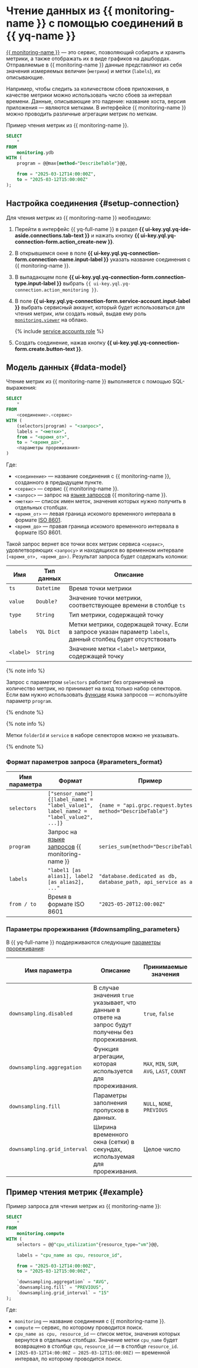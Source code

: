 # Чтение данных из {{ monitoring-name }} с помощью соединений в {{ yq-name }}

[{{ monitoring-name }}](../../monitoring/concepts/index.md) — это сервис, позволяющий собирать и хранить метрики, а также отображать их в виде графиков на дашбордах. Отправляемые в {{ monitoring-name }} данные представляют из себя значения измеряемых величин (`метрики`) и метки (`labels`), их описывающие. 

Например, чтобы следить за количеством сбоев приложения, в качестве метрики можно использовать число сбоев за интервал времени. Данные, описывающие это падение: название хоста, версия приложения — являются метками. В интерфейсе {{ monitoring-name }} можно проводить различные агрегации метрик по меткам.

Пример чтения метрик из {{ monitoring-name }}.

```sql
SELECT
    *
FROM
    monitoring.ydb
WITH (
    program = @@max{method="DescribeTable"}@@,

    from = "2025-03-12T14:00:00Z",
    to = "2025-03-12T15:00:00Z"
);
```

## Настройка соединения {#setup-connection}

Для чтения метрик из {{ monitoring-name }} необходимо:
1. Перейти в интерфейс {{ yq-full-name }} в раздел **{{ ui-key.yql.yq-ide-aside.connections.tab-text }}** и нажать кнопку **{{ ui-key.yql.yq-connection-form.action_create-new }}**.
1. В открывшемся окне в поле **{{ ui-key.yql.yq-connection-form.connection-name.input-label }}** указать название соединения с {{ monitoring-name }}.
1. В выпадающем поле **{{ ui-key.yql.yq-connection-form.connection-type.input-label }}** выбрать `{{ ui-key.yql.yq-connection.action_monitoring }}`.
1. В поле **{{ ui-key.yql.yq-connection-form.service-account.input-label }}** выбрать сервисный аккаунт, который будет использоваться для чтения метрик, или создать новый, выдав ему роль [`monitoring.viewer`](../../monitoring/security/index.md#monitoring-viewer) на облако.

   {% include [service accounts role](../../_includes/query/service-accounts-role.md) %}

1. Создать соединение, нажав кнопку **{{ ui-key.yql.yq-connection-form.create.button-text }}**.

## Модель данных {#data-model}

Чтение метрик из {{ monitoring-name }} выполняется с помощью SQL-выражения:

```sql
SELECT
    *
FROM
    <соединение>.<сервис>
WITH (
    (selectors|program) = "<запрос>",
    labels = "<метки>",
    from = "<время_от>",
    to = "<время_до>",
    <параметры прореживания>
)
```

Где:

- `<соединение>` — название соединения с {{ monitoring-name }}, созданного в предыдущем пункте.
- `<сервис>` — сервис {{ monitoring-name }}.
- `<запрос>` — запрос на [языке запросов](../../monitoring/concepts/querying.md) {{ monitoring-name }}.
- `<метки>` — список имен меток, значения которых нужно получить в отдельных столбцах.
- `<время_от>` — левая граница искомого временного интервала в формате [ISO 8601](https://ru.wikipedia.org/wiki/ISO_8601).
- `<время_до>` — правая граница искомого временного интервала в формате ISO 8601.

Такой запрос вернет все точки всех метрик сервиса `<сервис>`, удовлетворяющих `<запросу>` и находящихся во временном интервале `[<время_от>, <время_до>)`. Результат запроса будет содержать колонки:

| Имя | Тип данных | Описание |
| --- | --- | --- |
| `ts` | `Datetime` | Время точки метрики |
| `value` | `Double?` | Значение точки метрики, соответствующее времени в столбце `ts` |
| `type` | `String` | Тип метрики, содержащей точку |
| `labels` | `YQL Dict` | Метки метрики, содержащей точку. Если в запросе указан параметр `labels`, данный столбец будет отсутствовать |
| `<label>` | `String` | Значение метки `<label>` метрики, содержащей точку |

{% note info %}

Запрос с параметром `selectors` работает без ограничений на количество метрик, но принимает на вход только набор селекторов. Если вам нужно использовать [функции](../../monitoring/concepts/querying.md#functions) языка запросов — используйте параметр `program`.

{% endnote %}

{% note info %}

Метки `folderId` и `service` в наборе селекторов можно не указывать. 

{% endnote %}

### Формат параметров запроса {#parameters_format}

| Имя параметра | Формат | Пример |
| --- | --- | --- |
| `selectors` | `["sensor_name"]{[label_name1 = "label_value1", label_name2 = "label_value2", ...]}` | `{name = "api.grpc.request.bytes", method="DescribeTable"}` |
| `program` | Запрос на [языке запросов](../../monitoring/concepts/querying.md) {{ monitoring-name }} | `series_sum{method="DescribeTable"}` |
| `labels` | `"label1 [as alias1], label2 [as alias2], ..."` | `"database.dedicated as db, database_path, api_service as api"` |
| `from / to` | Время в формате ISO 8601 | `"2025-05-20T12:00:00Z"` |

### Параметры прореживания {#downsampling_parameters}

В {{ yq-full-name }} поддерживаются следующие [параметры прореживания](../../monitoring/concepts/decimation.md#decimation-methods):

| Имя параметра | Описание | Принимаемые значения | Значение по умолчанию |
| --- | --- | --- | --- |
| `downsampling.disabled` | В случае значения `true` указывает, что данные в ответе на запрос будут получены без прореживания. | `true`, `false` | `false` |
| `downsampling.aggregation` | Функция агрегации, которая используется для прореживания. | `MAX`, `MIN`, `SUM`, `AVG`, `LAST`, `COUNT` | `AVG` |
| `downsampling.fill` | Параметры заполнения пропусков в данных. | `NULL`, `NONE`, `PREVIOUS` | `PREVIOUS` |
| `downsampling.grid_interval` | Ширина временного окна (сетки) в секундах, используемая для прореживания. | Целое число | `15` |

## Пример чтения метрик {#example}

Пример запроса для чтения метрик из {{ monitoring-name }}:

```sql
SELECT
    *
FROM
    monitoring.compute
WITH (
    selectors = @@"cpu_utilization"{resource_type="vm"}@@,

    labels = "cpu_name as cpu, resource_id",

    from = "2025-03-12T14:00:00Z",
    to = "2025-03-12T15:00:00Z",

    `downsampling.aggregation` = "AVG",
    `downsampling.fill` = "PREVIOUS",
    `downsampling.grid_interval` = "15"
);
```

Где:

* `monitoring` — название соединения с {{ monitoring-name }}.
* `compute` — сервис, по которому проводится поиск.
* `cpu_name as cpu, resource_id` — список меток, значения которых вернутся в отдельных столбцах. Значение метки `cpu_name` будет возвращено в столбце `cpu`, `resource_id` — в столбце `resource_id`.
* `[2025-03-12T14:00:00Z – 2025-03-12T15:00:00Z)` — временной интервал, по которому проводится поиск.
